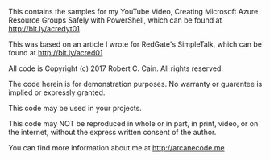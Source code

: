 This contains the samples for my YouTube Video, Creating Microsoft Azure Resource Groups Safely with PowerShell, which can be found at http://bit.ly/acredyt01. 

This was based on an article I wrote for RedGate's SimpleTalk, which can be found at http://bit.ly/acred01 

All code is Copyright (c) 2017 Robert C. Cain. All rights reserved.

The code herein is for demonstration purposes. No warranty or guarentee is implied or expressly granted. 
 
This code may be used in your projects. 

This code may NOT be reproduced in whole or in part, in print, video, or on the internet, without the express written consent of the author. 

You can find more information about me at http://arcanecode.me 
